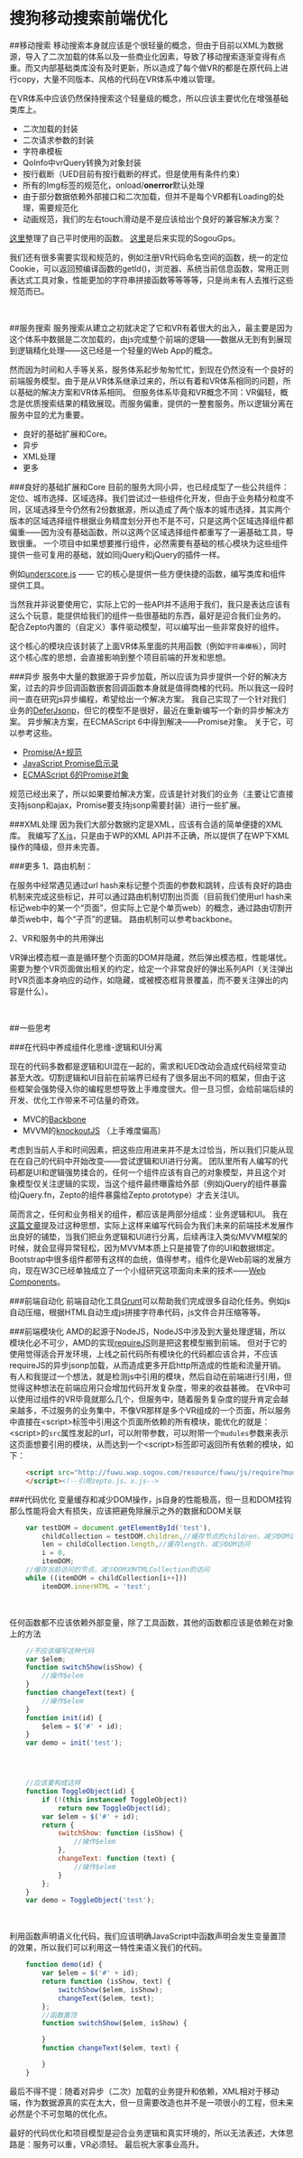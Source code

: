﻿# 搜狗移动搜索前端优化

##移动搜索
移动搜索本身就应该是个很轻量的概念，但由于目前以XML为数据源，导入了二次加载的体系以及一些商业化因素，导致了移动搜索逐渐变得有点重。而又内部基础类库没有及时更新，所以造成了每个做VR的都是在原代码上进行copy，大量不同版本、风格的代码在VR体系中难以管理。

在VR体系中应该仍然保持搜索这个轻量级的概念，所以应该主要优化在增强基础类库上。

- 二次加载的封装
- 二次请求参数的封装
- 字符串模板
- QoInfo中vrQuery转换为对象封装
- 按行截断（UED目前有按行截断的样式，但是使用有条件约束）
- 所有的Img标签的规范化，onload/**onerror**默认处理
- 由于部分数据依赖外部接口和二次加载，但并不是每个VR都有Loading的处理，需要规范化
- 动画规范，我们的左右touch滑动是不是应该给出个良好的兼容解决方案？

[这里][1]整理了自己平时使用的函数。
[这里][2]是后来实现的SogouGps。

我们还有很多需要实现和规范的，例如注册VR代码命名空间的函数，统一的定位Cookie，可以返回预编译函数的getId()，浏览器、系统当前信息函数，常用正则表达式工具对象，性能更加的字符串拼接函数等等等等，只是尚未有人去推行这些规范而已。

&nbsp;&nbsp;
&nbsp;&nbsp;
    

##服务搜索
服务搜索从建立之初就决定了它和VR有着很大的出入，最主要是因为这个体系中数据是二次加载的，由js完成整个前端的逻辑——数据从无到有到展现到逻辑精化处理——这已经是一个轻量的Web App的概念。

然而因为时间和人手等关系，服务体系起步匆匆忙忙，到现在仍然没有一个良好的前端服务模型。由于是从VR体系继承过来的，所以有着和VR体系相同的问题，所以基础的解决方案和VR体系相同。
但服务体系毕竟和VR概念不同：VR偏轻，概念是优质搜索结果的精致展现。而服务偏重，提供的一整套服务。所以逻辑分离在服务中显的尤为重要。

- 良好的基础扩展和Core。
- 异步
- XML处理
- 更多

###良好的基础扩展和Core
目前的服务大同小异，也已经成型了一些公共组件：定位、城市选择、区域选择。我们尝试过一些组件化开发，但由于业务精分粒度不同，区域选择至今仍然有2份数据源，所以造成了两个版本的城市选择，其实两个版本的区域选择组件根据业务精度划分开也不是不可，只是这两个区域选择组件都偏重——因为没有基础函数，所以这两个区域选择组件都重写了一遍基础工具，导致很重。
一个项目中如果想要推行组件，必然需要有基础的核心模块为这些组件提供一些可复用的基础，就如同jQuery和jQuery的插件一样。

例如[underscore.js][3] —— 它的核心是提供一些方便快捷的函数，编写类库和组件提供工具。

当然我并非说要使用它，实际上它的一些API并不适用于我们，我只是表达应该有这么个玩意，能提供给我们的组件一些很基础的东西，最好是迎合我们业务的。
配合Zepto内置的（自定义）事件驱动模型，可以编写出一些非常良好的组件。

这个核心的模块应该封装了上面VR体系里面的共用函数（例如`字符串模板`），同时这个核心库的思想，会直接影响到整个项目前端的开发和思想。


###异步
服务中大量的数据源于异步加载，所以应该为异步提供一个好的解决方案，过去的异步回调函数嵌套回调函数本身就是值得商榷的代码。所以我这一段时间一直在研究js异步编程，希望给出一个解决方案。
我自己实现了一个针对我们业务的[DeferJsonp][4]，但它的模型不是很好，最近在重新编写一个新的异步解决方案。
异步解决方案，在ECMAScript 6中得到解决——Promise对象。
关于它，可以参考这些。

- [Promise/A+规范][5]
- [JavaScript Promise启示录][6]
- [ECMAScript 6的Promise对象][7]

规范已经出来了，所以如果要给解决方案，应该是针对我们的业务（主要让它直接支持jsonp和ajax，Promise要支持jsonp需要封装）进行一些扩展。

###XML处理
因为我们大部分数据约定是XML，应该有合适的简单便捷的XML库。
我编写了[X.js][8]，只是由于WP的XML API并不正确，所以提供了在WP下XML操作的降级，但并未完善。

###更多
1、路由机制：
>  
在服务中经常遇见通过url hash来标记整个页面的参数和跳转，应该有良好的路由机制来完成这些标记，并可以通过路由机制切割出页面（目前我们使用url hash来标记web中的某一个“页面”，但实际上它是个单页web）的概念，通过路由切割开单页web中，每个“子页”的逻辑。
路由机制可以参考backbone。

2、VR和服务中的共用弹出
> 
VR弹出模态框一直是循环整个页面的DOM并隐藏，然后弹出模态框，性能堪忧。需要为整个VR页面做出相关的约定，给定一个非常良好的弹出系列API（关注弹出时VR页面本身响应的动作，如隐藏，或被模态框背景覆盖，而不要关注弹出的内容是什么）。



&nbsp;&nbsp;
&nbsp;&nbsp;

##一些思考

###在代码中养成组件化思维-逻辑和UI分离

现在的代码多数都是逻辑和UI混在一起的，需求和UED改动会造成代码经常变动甚至大改。切割逻辑和UI目前在前端界已经有了很多层出不同的框架，但由于这些框架会强势侵入你的编程思想导致上手难度很大。但一旦习惯，会给前端后续的开发、优化工作带来不可估量的奇效。

- MVC的[Backbone][9]
- MVVM的[knockoutJS][10] （上手难度偏高）

考虑到当前人手和时间因素，把这些应用进来并不是太过恰当，所以我们只能从现在在自己的代码中开始改变——尝试逻辑和UI进行分离。
团队里所有人编写的代码都是UI和逻辑强势揉合的，任何一个组件应该有自己的对象模型，并且这个对象模型仅关注逻辑的实现，当这个组件最终曝露给外部（例如jQuery的组件暴露给jQuery.fn，Zepto的组件暴露给Zepto.prototype）才去关注UI。

简而言之，任何和业务相关的组件，都应该是两部分组成：业务逻辑和UI。
我在[这篇文章][11]提及过这种思想，实际上这样来编写代码会为我们未来的前端技术发展作出良好的铺垫，当我们把业务逻辑和UI进行分离，后续再注入类似MVVM框架的时候，就会显得异常轻松，因为MVVM本质上只是接管了你的UI和数据绑定。
Bootstrap中很多组件都带有这样的血统，值得参考。组件化是Web前端的发展方向，现在W3C已经单独成立了一个小组研究这项面向未来的技术——[Web Components][12]。

###前端自动化
前端自动化工具[Grunt][13]可以帮助我们完成很多自动化任务。例如js自动压缩，根据HTML自动生成js拼接字符串代码，js文件合并压缩等等。

###前端模块化
AMD的起源于NodeJS，NodeJS中涉及到大量处理逻辑，所以模块化必不可少，AMD的实现[requireJS][14]则是把这套模型搬到前端。
但对于它的使用觉得适合开发环境，上线之前代码所有模块化的代码都应该合并，不应该requireJS的异步jsonp加载，从而造成更多开启http所造成的性能和流量开销。
有人和我提过一个想法，就是检测js中引用的模块，然后自动在前端进行引用，但觉得这种想法在前端应用只会增加代码开发复杂度，带来的收益甚微。
在VR中可以使用过组件的VR毕竟就那么几个，但服务中，随着服务复杂度的提升肯定会越来越多，不过服务的业务集中，不像VR那样是多个VR组成的一个页面，所以服务中直接在&lt;script&gt;标签中引用这个页面所依赖的所有模块，能优化的就是：
&lt;script&gt;的`src`属性发起的url，可以附带参数，可以附带一个`mudules`参数来表示这页面想要引用的模块，从而达到一个&lt;script&gt;标签即可返回所有依赖的模块，如下：
```html
    <script src="http://fuwu.wap.sogou.com/resource/fuwu/js/require?mudules=zepto|x" type="text/javascript">
    </script><!--引用zepto.js、x.js-->
```


###代码优化
变量缓存和减少DOM操作，js自身的性能极高，但一旦和DOM挂钩那么性能将会大有损失，应该把避免除展示之外的数据和DOM关联
```javascript
    var testDOM = document.getElementById('test'),
        childCollection = testDOM.children,//缓存节点的children，减少DOM访问
        len = childCollection.length,//缓存length，减少DOM访问
        i = 0,
        itemDOM;
    //缓存当前访问的节点，减少DOM对HTMLCollection的访问
    while ((itemDOM = childCollection[i++]))
        itemDOM.innerHTML = 'test';
```

&nbsp;

任何函数都不应该依赖外部变量，除了工具函数，其他的函数都应该是依赖在对象上的方法

```javascript
    //不应该编写这种代码
    var $elem;
    function switchShow(isShow) {
        //操作$elem
    }
    function changeText(text) {
        //操作$elem
    }
    function init(id) {
        $elem = $('#' + id);
    }
    var demo = init('test');




    //应该重构成这样
    function ToggleObject(id) {
        if (!(this instanceof ToggleObject))
            return new ToggleObject(id);
        var $elem = $('#' + id);
        return {
            switchShow: function (isShow) {
                //操作$elem
            },
            changeText: function (text) {
                //操作$elem
            }
        };
    }
    var demo = ToggleObject('test');
```

&nbsp;


利用函数声明语义化代码，我们应该明确JavaScript中函数声明会发生变量置顶的效果，所以我们可以利用这一特性来语义我们的代码。

```javascript
    function demo(id) {
        var $elem = $('#' + id);
        return function (isShow, text) {
            switchShow($elem, isShow);
            changeText($elem, text);
        };
        //函数置顶
        function switchShow($elem, isShow) {

        }
        function changeText($elem, text) {

        }
    }

```

最后不得不提：随着对异步（二次）加载的业务提升和依赖，XML相对于移动端，作为数据源真的实在太大，但一旦需要改造也并不是一项很小的工程，但未来必然是个不可忽略的优化点。


最好的代码优化和项目模型是迎合业务逻辑和真实环境的，所以无法表述，大体思路是：服务可以重，VR必须轻。
最后祝大家事业高升。


  [1]: https://github.com/linkFly6/linkfly.so/blob/master/LinkFLy/LinkFly/Sogou/builder.js
  [2]: https://github.com/linkFly6/linkfly.so/blob/master/LinkFLy/LinkFly/Sogou/SogouGps.js
  [3]: http://www.css88.com/doc/underscore/
  [4]: https://github.com/linkFly6/linkfly.so/blob/master/LinkFLy/Code/DeferJsonp/DeferJsonp.js
  [5]: http://segmentfault.com/a/1190000002452115
  [6]: https://www.dmfeel.com/post/536799f91f1bf49646000001
  [7]: http://www.cnblogs.com/silin6/p/4288967.html
  [8]: https://github.com/linkFly6/linkfly.so/tree/master/LinkFLy/Code/X
  [9]: http://www.css88.com/doc/backbone/tree/master/LinkFLy/Code/X
  [10]: http://www.cnblogs.com/TomXu/archive/2011/11/21/2257154.html
  [11]: http://www.cnblogs.com/silin6/p/4273511.html
  [12]: http://fex.baidu.com/blog/2014/05/web-components-future-oriented/
  [13]: http://www.gruntjs.net/
  [14]: http://www.requirejs.cn/